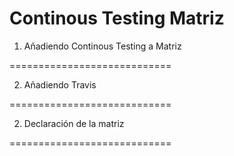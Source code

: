 Continous Testing Matriz
============================

1. Añadiendo Continous Testing a Matriz

============================

2. Añadiendo Travis

============================

2. Declaración de la matriz

============================